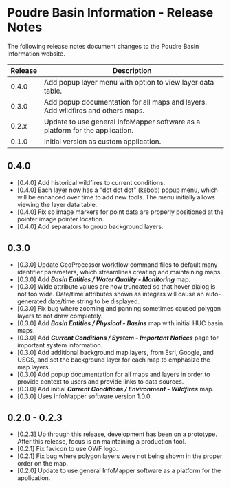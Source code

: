 # Poudre Basin Information - Release Notes

The following release notes document changes to the Poudre Basin Information website.

| **Release** | **Description** |
| -- | -- |
| 0.4.0 | Add popup layer menu with option to view layer data table. |
| 0.3.0 | Add popup documentation for all maps and layers.  Add wildfires and others maps. |
| 0.2.x | Update to use general InfoMapper software as a platform for the application. |
| 0.1.0 | Initial version as custom application. | 

## 0.4.0

* [0.4.0] Add historical wildfires to current conditions.
* [0.4.0] Each layer now has a "dot dot dot" (kebob) popup menu,
which will be enhanced over time to add new tools.
The menu initially allows viewing the layer data table.
* [0.4.0] Fix so image markers for point data are properly positioned at the pointer
image pointer location.
* [0.4.0] Add separators to group background layers.

## 0.3.0

* [0.3.0] Update GeoProcessor workflow command files to default many identifier parameters,
which streamlines creating and maintaining maps.
* [0.3.0] Add ***Basin Entities / Water Quality - Monitoring*** map.
* [0.3.0] Wide attribute values are now truncated so that hover dialog is not too wide.
Date/time attributes shown as integers will cause an auto-generated date/time string to be displayed.
* [0.3.0] Fix bug where zooming and panning sometimes caused polygon layers to not draw completely.
* [0.3.0] Add ***Basin Entities / Physical - Basins*** map with initial HUC basin maps.
* [0.3.0] Add ***Current Conditions / System - Important Notices*** page for important
system information.
* [0.3.0] Add additional background map layers, from Esri, Google, and USGS,
and set the background layer for each map to emphasize the map layers.
* [0.3.0] Add popup documentation for all maps and layers
in order to provide context to users and provide links to data sources.
* [0.3.0] Add initial ***Current Conditions / Environment - Wildfires*** map.
* [0.3.0] Uses InfoMapper software version 1.0.0.

## 0.2.0 - 0.2.3

* [0.2.3] Up through this release, development has been on a prototype.
After this release, focus is on maintaining a production tool.
* [0.2.1] Fix favicon to use OWF logo.
* [0.2.1] Fix bug where polygon layers were not being shown in the proper order on the map.
* [0.2.0] Update to use general InfoMapper software as a platform for the application.

